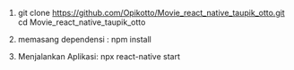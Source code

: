1. git clone https://github.com/Opikotto/Movie_react_native_taupik_otto.git
   cd Movie_react_native_taupik_otto

2. memasang dependensi : 
npm install

3. Menjalankan Aplikasi:
npx react-native start
